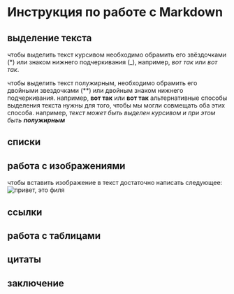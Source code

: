 # Инструкция по работе с Markdown

## выделение текста

чтобы выделить текст курсивом необходимо обрамить его звёздочками (*) или знаком нижнего подчеркивания (_), например, *вот так* или _вот так_.

чтобы выделить текст полужирным, необходимо обрамить его двойными звездочками (**) или двойным знаком нижнего подчеркивания. например, **вот так** или __вот так__
альтернативные способы выделения текста нужны для того, чтобы мы могли совмещать оба этих способа. например, _текст может быть выделен курсивом и при этом быть **полужирным**_

## списки

## работа с изображениями

чтобы вставить изображение в текст достаточно написать следующее:
![привет, это филя](filya.jpg)

## ссылки

## работа с таблицами

## цитаты

## заключение